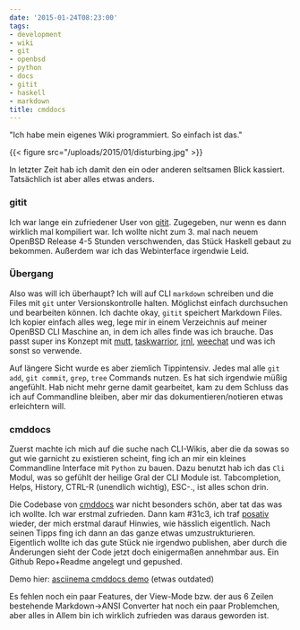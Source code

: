 ```yaml
---
date: '2015-01-24T08:23:00'
tags:
- development
- wiki
- git
- openbsd
- python
- docs
- gitit
- haskell
- markdown
title: cmddocs
---
```


"Ich habe mein eigenes Wiki programmiert. So einfach ist das."

{{< figure src="/uploads/2015/01/disturbing.jpg" >}}

In letzter Zeit hab ich damit den ein oder anderen seltsamen Blick
kassiert. Tatsächlich ist aber alles etwas anders.

### gitit

Ich war lange ein zufriedener User von [gitit](https://gitit.net). Zugegeben,
nur wenn es dann wirklich mal kompiliert war. Ich wollte nicht zum 3. mal nach
neuem OpenBSD Release 4-5 Stunden verschwenden, das Stück Haskell gebaut zu
bekommen. Außerdem war ich das Webinterface irgendwie Leid.

### Übergang

Also was will ich überhaupt? Ich will auf CLI `markdown` schreiben und die Files mit `git`
unter Versionskontrolle halten. Möglichst einfach durchsuchen und bearbeiten
können. Ich dachte okay, `gitit` speichert Markdown Files. Ich kopier einfach
alles weg, lege mir in einem Verzeichnis auf meiner OpenBSD CLI Maschine an, in
dem ich alles finde was ich brauche. Das passt super ins Konzept mit
[mutt](http://www.mutt.org), [taskwarrior](http://taskwarrior.org),
[jrnl](http://maebert.github.io/jrnl/), [weechat](http://weechat.org) und was
ich sonst so verwende.

Auf längere Sicht wurde es aber ziemlich Tippintensiv. Jedes mal alle `git add`,
`git commit`, `grep`, `tree` Commands nutzen. Es hat sich irgendwie müßig
angefühlt. Hab nicht mehr gerne damit gearbeitet, kam zu dem Schluss das ich
auf Commandline bleiben, aber mir das dokumentieren/notieren etwas erleichtern
will.

### cmddocs

Zuerst machte ich mich auf die suche nach CLI-Wikis, aber die da sowas so
gut wie garnicht zu existieren scheint, fing ich an mir ein kleines Commandline
Interface mit `Python` zu bauen. Dazu benutzt hab ich das `Cli` Modul, was so
gefühlt der heilige Gral der CLI Module ist. Tabcompletion, Helps, History,
CTRL-R (unendlich wichtig), ESC-., ist alles schon drin.

Die Codebase von [cmddocs](https://github.com/noqqe/cmddocs) war nicht besonders
schön, aber tat das was ich wollte. Ich war erstmal zufrieden. Dann kam #31c3,
ich traf [posativ](https://posativ.org) wieder, der mich erstmal darauf Hinwies,
wie hässlich eigentlich. Nach seinen Tipps fing ich dann an das ganze etwas
umzustrukturieren. Eigentlich wollte ich das gute Stück nie irgendwo publishen,
aber durch die Änderungen sieht der Code jetzt doch einigermaßen annehmbar aus.
Ein Github Repo+Readme angelegt und gepushed.

Demo hier: [asciinema cmddocs demo](https://asciinema.org/a/15168) (etwas outdated)

Es fehlen noch ein paar Features, der View-Mode bzw. der aus 6 Zeilen bestehende
Markdown-&gt;ANSI Converter hat noch ein paar Problemchen, aber alles in Allem
bin ich wirklich zufrieden was daraus geworden ist.